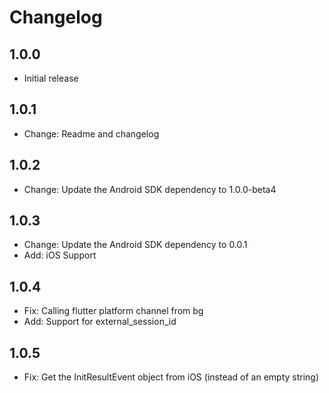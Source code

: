 # Changelog

## 1.0.0

* Initial release

## 1.0.1

* Change: Readme and changelog

## 1.0.2

* Change: Update the Android SDK dependency to 1.0.0-beta4

## 1.0.3

* Change: Update the Android SDK dependency to 0.0.1
* Add: iOS Support

## 1.0.4

* Fix: Calling flutter platform channel from bg
* Add: Support for external_session_id

## 1.0.5

* Fix: Get the InitResultEvent object from iOS (instead of an empty string)

